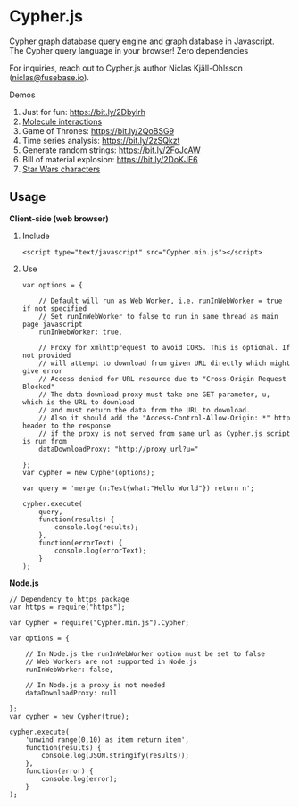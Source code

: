 # Cypher.js
Cypher graph database query engine and graph database in Javascript. The Cypher query language in your browser! Zero dependencies

For inquiries, reach out to Cypher.js author Niclas Kjäll-Ohlsson (niclas@fusebase.io).

Demos
1. Just for fun: https://bit.ly/2Dbylrh
2. <a href="https://niclasko.github.io/CypherJS/?CREATE%20(water:Molecule%20{name:%22H\u2082O%22}),%20(coa_sh:Molecule%20{name:%22CoA-SH%22}),%20(nad:Molecule%20{name:%22NAD\u207a%22}),%20(nadh:Molecule%20{name:%22NADH%22}),%20(h:Molecule%20{name:%22H\u207a%22}),%20(co2:Molecule%20{name:%22CO\u2082%22}),%20(gdp:Molecule%20{name:%22GDP%22}),%20(gtp:Molecule%20{name:%22GTP%22}),%20(phosphate:Molecule%20{name:%22P\u1d62%22}),%20(ubiquinone:Molecule%20{name:%22ubiquinone%22}),%20(ubiquinol:Molecule%20{name:%22ubiquinol%22}),%20(acetyl_coa:Molecule%20{name:%22Acetyl%20CoA%22}),%20(oxaloacetate:Molecule%20{name:%22Oxaloacetate%22}),%20(r1:Reaction%20{name:1}),%20(citrate:Molecule%20{name:%22Citrate%22}),%20(citrate_synthase:Enzyme%20{name:%22Citrate%20synthase%22}),%20(oxaloacetate)-[:SUBSTRATE]-%3E(r1),%20(acetyl_coa)-[:SUBSTRATE]-%3E(r1),%20(water)-[:SUBSTRATE]-%3E(r1),%20(r1)-[:PRODUCES]-%3E(citrate),%20(r1)-[:PRODUCES]-%3E(coa_sh),%20(citrate_synthase)-[:CATALYSES]-%3E(r1),%20(r2:Reaction%20{name:2}),%20(cis_aconitate:Molecule%20{name:%22cis-Aconitate%22}),%20(aconitase:Enzyme%20{name:%22Aconitase%22}),%20(citrate)-[:SUBSTRATE]-%3E(r2),%20(r2)-[:PRODUCES]-%3E(cis_aconitate),%20(r2)-[:PRODUCES]-%3E(water),%20(aconitase)-[:CATALYSES]-%3E(r2),%20(r3:Reaction%20{name:3}),%20(isocitrate:Molecule%20{name:%22Isocitrate%22}),%20(cis_aconitate)-[:SUBSTRATE]-%3E(r3),%20(water)-[:SUBSRATE]-%3E(r3),%20(r3)-[:PRODUCES]-%3E(isocitrate),%20(aconitase)-[:CATALYSES]-%3E(r3),%20(r4:Reaction%20{name:4}),%20(oxalosuccinate:Molecule%20{name:%22Oxalosuccinate%22}),%20(isocitrate_dehydrogenase:Enzyme%20{name:%22Isocitrate%20dehydrogenase%22}),%20(isocitrate)-[:SUBSTRATE]-%3E(r4),%20(nad)-[:SUBSTRATE]-%3E(r4),%20(r4)-[:PRODUCES]-%3E(oxalosuccinate),%20(r4)-[:PRODUCES]-%3E(nadh),%20(r4)-[:PRODUCES]-%3E(h),%20(isocitrate_dehydrogenase)-[:CATALYSES]-%3E(r4),%20(r5:Reaction%20{name:5}),%20(alpha_ketoglutarate:Molecule%20{name:%22\u03b1-Ketoglutarate%22}),%20(oxalosuccinate)-[:SUBSTRATE]-%3E(r5),%20(r5)-[:PRODUCES]-%3E(alpha_ketoglutarate),%20(r5)-[:PRODUCES]-%3E(co2),%20(isocitrate_dehydrogenase)-[:CATALYSES]-%3E(r5),%20(r6:Reaction%20{name:6}),%20(succinyl_coa:Molecule%20{name:%22Succinyl-CoA%22}),%20(alpha_ketoglutarate_dehydrogenase:Enzyme%20{name:%22\u03b1-Ketoglutarate%20dehydrogenase%22}),%20(alpha_ketoglutarate)-[:SUBSTRATE]-%3E(r6),%20(nad)-[:SUBSTRATE]-%3E(r6),%20(coa_sh)-[:SUBSTRATE]-%3E(r6),%20(r6)-[:PRODUCES]-%3E(succinyl_coa),%20(r6)-[:PRODUCES]-%3E(nadh),%20(r6)-[:PRODUCES]-%3E(h),%20(r6)-[:PRODUCES]-%3E(co2),%20(alpha_ketoglutarate_dehydrogenase)-[:CATALYSES]-%3E(r6),%20(r7:Reaction%20{name:7}),%20(succinate:Molecule%20{name:%22Succinate%22}),%20(succinyl_coa_synthetase:Enzyme%20{name:%22Succinyl-CoA%20synthetase%22}),%20(succinyl_coa)-[:SUBSTRATE]-%3E(r7),%20(gdp)-[:SUBSTRATE]-%3E(r7),%20(phosphate)-[:SUBSTRATE]-%3E(r7),%20(r7)-[:PRODUCES]-%3E(succinate),%20(r7)-[:PRODUCES]-%3E(coa_sh),%20(r7)-[:PRODUCES]-%3E(gtp),%20(succinyl_coa_synthetase)-[:CATALYSES]-%3E(r7),%20(r8:Reaction%20{name:8}),%20(fumarate:Molecule%20{name:%22Fumarate%22}),%20(succinate_dehydrogenase:Enzyme%20{name:%22Succinate%20dehydrogenase%22}),%20(succinate)-[:SUBSTRATE]-%3E(r8),%20(ubiquinone)-[:SUBSTRATE]-%3E(r8),%20(r8)-[:PRODUCES]-%3E(fumarate),%20(r8)-[:PRODUCES]-%3E(ubiquinol),%20(succinate_dehydrogenase)-[:CATALYSES]-%3E(r8),%20(r9:Reaction%20{name:9}),%20(l_malate:Molecule%20{name:%22\u029f-Malate%22}),%20(fumarase:Enzyme%20{name:%22Fumarase%22}),%20(fumarate)-[:SUBSTRATE]-%3E(r9),%20(water)-[:SUBSTRATE]-%3E(r9),%20(r9)-[:PRODUCES]-%3E(l_malate),%20(fumarase)-[:CATALYSES]-%3E(r9),%20(r10:Reaction%20{name:10}),%20(malate_dehydrogenase:Enzyme%20{name:%22Malate%20dehydrogenase%22}),%20(l_malate)-[:SUBSTRATE]-%3E(r10),%20(nad)-[:SUBSTRATE]-%3E(r10),%20(r10)-[:PRODUCES]-%3E(oxaloacetate),%20(r10)-[:PRODUCES]-%3E(nadh),%20(r10)-[:PRODUCES]-%3E(h),%20(malate_dehydrogenase)-[:CATALYSES]-%3E(r10)%20match%20(a)-[r]-%3E(b)%20return%20a,%20r,%20b">Molecule interactions</a>
2. Game of Thrones: https://bit.ly/2QoBSG9
3. Time series analysis: https://bit.ly/2zSQkzt
4. Generate random strings: https://bit.ly/2FoJcAW
5. Bill of material explosion: https://bit.ly/2DoKJE6
6. <a href="https://niclasko.github.io/CypherJS/?CREATE%20(yoda:Contact%20{name:%20%27Yoda%27,%20email:%20%27yoda@lucasfilm.com%27})%20CREATE%20(lukeskywalker:Contact%20{name:%20%27Luke%20Skywalker%27,%20email:%20%27luke.skywalker@lucasfilm.com%27})%20CREATE%20(chewbacca:Contact%20{name:%20%27Chewbacca%27,%20email:%20%27chewbacca@lucasfilm.com%27})%20CREATE%20(r2d2:Contact%20{name:%20%27R2D2%27,%20email:%20%27r2d2@lucasfilm.com%27})%20CREATE%20(c3po:Contact%20{name:%20%27C3PO%27,%20email:%20%27c3po@lucasfilm.com%27})%20CREATE%20(darthvader:Contact%20{name:%20%27Darth%20Vader%27,%20email:%20%27darth.vader@lucasfilm.com%27})%20CREATE%20(princessleia:Contact%20{name:%20%27Princess%20Leia%27,%20email:%20%27princess.leia@lucasfilm.com%27})%20CREATE%20(hansolo:Contact%20{name:%20%27Han%20Solo%27,%20email:%20%27han.solo@lucasfilm.com%27})%20CREATE%20(obiwankenobi:Contact%20{name:%20%27Obi-Wan%20Kenobi%27,%20email:%20%27obi-wan.kenobi@lucasfilm.com%27})%20CREATE%20(bobafett:Contact%20{name:%20%27Boba%20Fett%27,%20email:%20%27boba.fett@lucasfilm.com%27})%20CREATE%20(jabbathehutt:Contact%20{name:%20%27Jabba%20the%20Hutt%27,%20email:%20%27jaba.the.hutt@lucasfilm.com%27})%20CREATE%20(landocalrissian:Contact%20{name:%20%27Lando%20Calrissian%27,%20email:%20%27lando.calrissian@lucasfilm.com%27})%20CREATE%20(darthmaul:Contact%20{name:%20%27Darth%20Maul%27,%20email:%20%27darth.maul@lucasfilm.com%27})%20CREATE%20(emperorpalpatine:Contact%20{name:%20%27Emperor%20Palpatine%27,%20email:%20%27emperor.palpatine@lucasfilm.com%27})%20CREATE%20(quigonjinn:Contact%20{name:%20%27Qui-Gon%20Jinn%27,%20email:%20%27qui-gon.jinn@lucasfilm.com%27})%20CREATE%20(jarjarbinks:Contact%20{name:%20%27Jar%20Jar%20Binks%27,%20email:%20%27jarjar.binks@lucasfilm.com%27})%20CREATE%20(macewindu:Contact%20{name:%20%27Mace%20Windu%27,%20email:%20%27mace.windu@lucasfilm.com%27})%20CREATE%20(padmeamidala:Contact%20{name:%20%27Padme%20Amidala%27,%20email:%20%27padme.amidala@lucasfilm.com%27})%20CREATE%20(countdooku:Contact%20{name:%20%27Count%20Dooku%27,%20email:%20%27count.dooku@lucasfilm.com%27})%20CREATE%20(generalgrievous:Contact%20{name:%20%27General%20Grievous%27,%20email:%20%27general.grievous@lucasfilm.com%27})%20CREATE%20(jangofett:Contact%20{name:%20%27Jango%20Fett%27,%20email:%20%27jango.fett@lucasfilm.com%27})%20CREATE%20(anakinskywalker:Contact%20{name:%20%27Anakin%20Skywalker%27,%20email:%20%27anakin.skywalker@lucasfilm.com%27})%20CREATE%20(darthsidious:Contact%20{name:%20%27Darth%20Sidious%27,%20email:%20%27darth.sidious@lucasfilm.com%27})%20CREATE%20(darthtyranus:Contact%20{name:%20%27Darth%20Tyranus%27,%20email:%20%27darth.tyranus@lucasfilm.com%27})%20CREATE%20(darthplagueis:Contact%20{name:%20%27Darth%20Plagueis%27,%20email:%20%27darth.plagueis@lucasfilm.com%27})%20CREATE%20(darthbane:Contact%20{name:%20%27Darth%20Bane%27,%20email:%20%27darth.bane@lucasfilm.com%27})%20CREATE%20(darthrevan:Contact%20{name:%20%27Darth%20Revan%27,%20email:%20%27darth.revan@lucasfilm.com%27})%20CREATE%20(darthmalak:Contact%20{name:%20%27Darth%20Malak%27,%20email:%20%27darth.malak@lucasfilm.com%27})%20CREATE%20(georgelucas:Contact%20{name:%20%27George%20Lucas%27,%20email:%20%27george.lucas@lucasfilm.com%27})%20CREATE%20(lucasfilm:Company%20{name:%20%27Lucasfilm%27,%20email:%20%27lucasfilm@lucasfilm.com%27})%20CREATE%20(jedis:Contact:Group%20{name:%20%27Jedis%27,%20email:%20%27jedis@lucasfilm.com%27,%20description:%20%27Jedis%20of%20Lucasfilm.%27})%20CREATE%20(siths:Contact:Group%20{name:%20%27Siths%27,%20email:%20%27siths@lucasfilm.com%27,%20description:%20%27Siths%20of%20Lucasfilm.%27})%20CREATE%20(directors:Contact:Group%20{name:%20%27Directors%27,%20email:%20%27directors@lucasfilm.com%27,%20description:%20%27Directors%20of%20Lucasfilm.%27})%20CREATE%20(yoda)-[:PARENT_GROUP]-%3E(jedis)%20CREATE%20(lukeskywalker)-[:PARENT_GROUP]-%3E(jedis)%20CREATE%20(chewbacca)-[:PARENT_GROUP]-%3E(jedis)%20CREATE%20(r2d2)-[:PARENT_GROUP]-%3E(jedis)%20CREATE%20(c3po)-[:PARENT_GROUP]-%3E(jedis)%20CREATE%20(darthvader)-[:PARENT_GROUP]-%3E(siths)%20CREATE%20(princessleia)-[:PARENT_GROUP]-%3E(jedis)%20CREATE%20(hansolo)-[:PARENT_GROUP]-%3E(jedis)%20CREATE%20(obiwankenobi)-[:PARENT_GROUP]-%3E(jedis)%20CREATE%20(bobafett)-[:PARENT_GROUP]-%3E(siths)%20CREATE%20(jabbathehutt)-[:PARENT_GROUP]-%3E(siths)%20CREATE%20(landocalrissian)-[:PARENT_GROUP]-%3E(jedis)%20CREATE%20(darthmaul)-[:PARENT_GROUP]-%3E(siths)%20CREATE%20(emperorpalpatine)-[:PARENT_GROUP]-%3E(siths)%20CREATE%20(quigonjinn)-[:PARENT_GROUP]-%3E(jedis)%20CREATE%20(jarjarbinks)-[:PARENT_GROUP]-%3E(jedis)%20CREATE%20(macewindu)-[:PARENT_GROUP]-%3E(jedis)%20CREATE%20(padmeamidala)-[:PARENT_GROUP]-%3E(jedis)%20CREATE%20(countdooku)-[:PARENT_GROUP]-%3E(siths)%20CREATE%20(generalgrievous)-[:PARENT_GROUP]-%3E(siths)%20CREATE%20(jangofett)-[:PARENT_GROUP]-%3E(siths)%20CREATE%20(anakinskywalker)-[:PARENT_GROUP]-%3E(jedis)%20CREATE%20(darthsidious)-[:PARENT_GROUP]-%3E(siths)%20CREATE%20(darthtyranus)-[:PARENT_GROUP]-%3E(siths)%20CREATE%20(darthplagueis)-[:PARENT_GROUP]-%3E(siths)%20CREATE%20(darthbane)-[:PARENT_GROUP]-%3E(siths)%20CREATE%20(darthrevan)-[:PARENT_GROUP]-%3E(siths)%20CREATE%20(darthmalak)-[:PARENT_GROUP]-%3E(siths)%20CREATE%20(georgelucas)-[:PARENT_GROUP]-%3E(directors)%20CREATE%20(directors)-[:PARENT_GROUP]-%3E(jedis)%20match%20p=(:Contact)-[:PARENT_GROUP*]-%3E(group:Contact)%20where%20not((group)-[:PARENT_GROUP]-%3E(:Contact))%20unwind%20nodes(p)%20as%20member%20return%20properties(nodes(p)[0])%20as%20character,%20collect(member.name)%20as%20taxonomy">Star Wars characters</a>

## Usage

**Client-side (web browser)**

1. Include
	
	```<script type="text/javascript" src="Cypher.min.js"></script>```

2. Use
	
	```
	var options = {

		// Default will run as Web Worker, i.e. runInWebWorker = true if not specified
		// Set runInWebWorker to false to run in same thread as main page javascript
		runInWebWorker: true,

		// Proxy for xmlhttprequest to avoid CORS. This is optional. If not provided
		// will attempt to download from given URL directly which might give error
		// Access denied for URL resource due to "Cross-Origin Request Blocked"
		// The data download proxy must take one GET parameter, u, which is the URL to download
		// and must return the data from the URL to download. 
		// Also it should add the "Access-Control-Allow-Origin: *" http header to the response
		// if the proxy is not served from same url as Cypher.js script is run from
		dataDownloadProxy: "http://proxy_url?u="

	};
	var cypher = new Cypher(options);
	
	var query = 'merge (n:Test{what:"Hello World"}) return n';
	
	cypher.execute(
		query,
		function(results) {
			console.log(results);
		},
		function(errorText) {
			console.log(errorText);
		}
	);
	```

**Node.js**

```
// Dependency to https package
var https = require("https");

var Cypher = require("Cypher.min.js").Cypher;

var options = {

	// In Node.js the runInWebWorker option must be set to false
	// Web Workers are not supported in Node.js
	runInWebWorker: false,

	// In Node.js a proxy is not needed
	dataDownloadProxy: null

};
var cypher = new Cypher(true);

cypher.execute(
	'unwind range(0,10) as item return item',
	function(results) {
		console.log(JSON.stringify(results));
	},
	function(error) {
		console.log(error);
	}
);
```